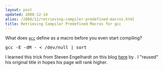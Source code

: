 ```yaml
---
layout: post
updated: 2008-12-14
alias: /2008/12/retrieving-compiler-predefined-macros.html
title: Retrieving Compiler Predefined Macros for gcc
---
```

<p>What does <code><a href="http://gcc.gnu.org/">gcc</a></code> define as  a macro before you even start compiling?</p>

<pre>
gcc -E -dM - < /dev/null | sort
</pre>

<p>I learned this trick from Steven Engelhardt on this blog <a href="http://www.deez.info/sengelha/2006/01/29/retrieving-compiler-predefined-macros-for-gcc/">here</a> by .   I "reused" his original title in hopes his page will rank higher.</p>